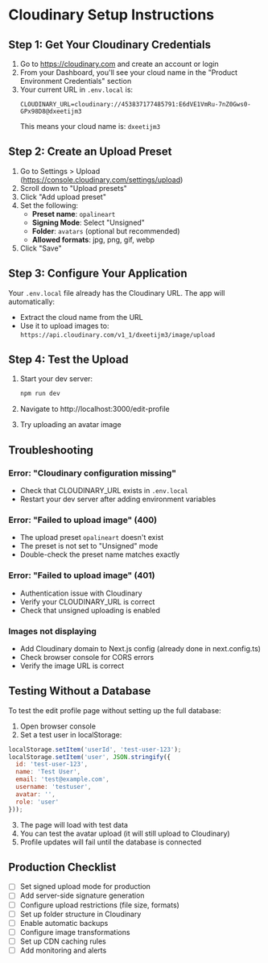 # Cloudinary Setup Instructions

## Step 1: Get Your Cloudinary Credentials

1. Go to https://cloudinary.com and create an account or login
2. From your Dashboard, you'll see your cloud name in the "Product Environment Credentials" section
3. Your current URL in `.env.local` is:
   ```
   CLOUDINARY_URL=cloudinary://453837177485791:E6dVE1VmRu-7nZ0Gws0-GPx98D8@dxeetijm3
   ```
   This means your cloud name is: `dxeetijm3`

## Step 2: Create an Upload Preset

1. Go to Settings > Upload (https://console.cloudinary.com/settings/upload)
2. Scroll down to "Upload presets"
3. Click "Add upload preset"
4. Set the following:
   - **Preset name**: `opalineart`
   - **Signing Mode**: Select "Unsigned"
   - **Folder**: `avatars` (optional but recommended)
   - **Allowed formats**: jpg, png, gif, webp
5. Click "Save"

## Step 3: Configure Your Application

Your `.env.local` file already has the Cloudinary URL. The app will automatically:
- Extract the cloud name from the URL
- Use it to upload images to: `https://api.cloudinary.com/v1_1/dxeetijm3/image/upload`

## Step 4: Test the Upload

1. Start your dev server:
   ```bash
   npm run dev
   ```

2. Navigate to http://localhost:3000/edit-profile

3. Try uploading an avatar image

## Troubleshooting

### Error: "Cloudinary configuration missing"
- Check that CLOUDINARY_URL exists in `.env.local`
- Restart your dev server after adding environment variables

### Error: "Failed to upload image" (400)
- The upload preset `opalineart` doesn't exist
- The preset is not set to "Unsigned" mode
- Double-check the preset name matches exactly

### Error: "Failed to upload image" (401)
- Authentication issue with Cloudinary
- Verify your CLOUDINARY_URL is correct
- Check that unsigned uploading is enabled

### Images not displaying
- Add Cloudinary domain to Next.js config (already done in next.config.ts)
- Check browser console for CORS errors
- Verify the image URL is correct

## Testing Without a Database

To test the edit profile page without setting up the full database:

1. Open browser console
2. Set a test user in localStorage:
```javascript
localStorage.setItem('userId', 'test-user-123');
localStorage.setItem('user', JSON.stringify({
  id: 'test-user-123',
  name: 'Test User',
  email: 'test@example.com',
  username: 'testuser',
  avatar: '',
  role: 'user'
}));
```

3. The page will load with test data
4. You can test the avatar upload (it will still upload to Cloudinary)
5. Profile updates will fail until the database is connected

## Production Checklist

- [ ] Set signed upload mode for production
- [ ] Add server-side signature generation
- [ ] Configure upload restrictions (file size, formats)
- [ ] Set up folder structure in Cloudinary
- [ ] Enable automatic backups
- [ ] Configure image transformations
- [ ] Set up CDN caching rules
- [ ] Add monitoring and alerts
